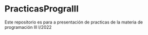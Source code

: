# PracticasPrograIII
Este repositorio es para a presentación de practicas de la materia de programación III I/2022
